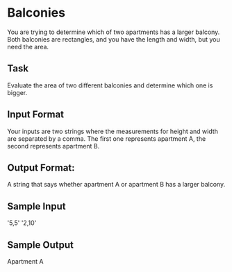 # Balconies  

You are trying to determine which of two apartments has a larger balcony. Both balconies are rectangles, and you have the length and width, but you need the area.

## Task 
Evaluate the area of two different balconies and determine which one is bigger.

## Input Format 
Your inputs are two strings where the measurements for height and width are separated by a comma. The first one represents apartment A, the second represents apartment B.

## Output Format: 
A string that says whether apartment A or apartment B has a larger balcony.

## Sample Input 
'5,5'
'2,10'

## Sample Output 
Apartment A
